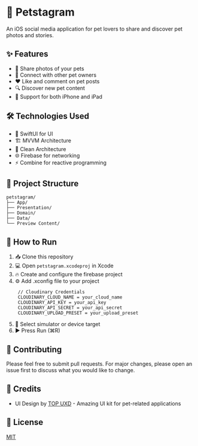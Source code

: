 # 🐾 Petstagram

An iOS social media application for pet lovers to share and discover pet photos and stories.

## ✨ Features

- 📸 Share photos of your pets
- 👥 Connect with other pet owners
- ❤️ Like and comment on pet posts
- 🔍 Discover new pet content
- 📱 Support for both iPhone and iPad

## 🛠 Technologies Used

- 🎯 SwiftUI for UI
- 🏗 MVVM Architecture
- 🧹 Clean Architecture
- 🌐 Firebase for networking
- ⚡️ Combine for reactive programming

## 📁 Project Structure

```
petstagram/
├── App/
├── Presentation/
├── Domain/
├── Data/
└── Preview Content/
```

## 🚀 How to Run

1. 📥 Clone this repository
2. 💻 Open `petstagram.xcodeproj` in Xcode
3. 🔥 Create and configure the firebase project
4. ⚙️ Add .xconfig file to your project
   ```
    // Cloudinary Credentials
    CLOUDINARY_CLOUD_NAME = your_cloud_name
    CLOUDINARY_API_KEY = your_api_key
    CLOUDINARY_API_SECRET = your_api_secret
    CLOUDINARY_UPLOAD_PRESET = your_upload_preset
   ```
5. 📱 Select simulator or device target
6. ▶️ Press Run (⌘R)

## 🤝 Contributing

Please feel free to submit pull requests. For major changes, please open an issue first to discuss what you would like to change.

## 🙏 Credits

- UI Design by [TOP UXD](https://www.figma.com/community/file/1315684103497504450/pets-forever-app-ui-kits) - Amazing UI kit for pet-related applications

## 📄 License

[MIT](https://choosealicense.com/licenses/mit/) 
